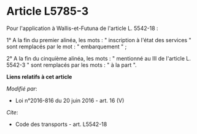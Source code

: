 # Article L5785-3

Pour l'application à Wallis-et-Futuna de l'article L. 5542-18 : 

1° A la fin du premier alinéa, les mots : " inscription à l'état des services " sont remplacés par le mot : " embarquement
" ; 

2° A la fin du cinquième alinéa, les mots : " mentionné au III de l'article L. 5542-3 " sont remplacés par les mots : " à la
part ".

**Liens relatifs à cet article**

_Modifié par_:

  - Loi n°2016-816 du 20 juin 2016 - art. 16 (V)

_Cite_:

  - Code des transports - art. L5542-18
